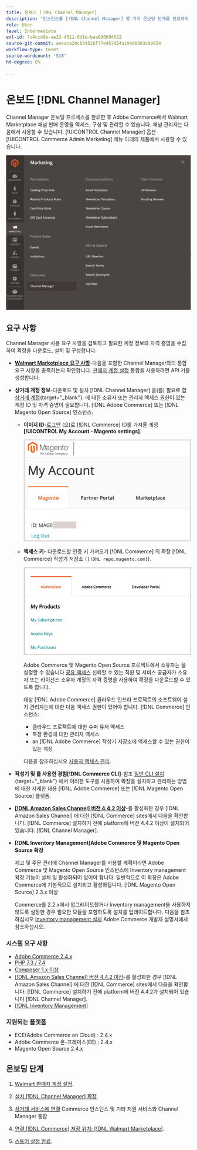 ```yaml
---
title: 온보드 [!DNL Channel Manager]
description: '인스턴스를 [!DNL Channel Manager] 몇 가지 온보딩 단계를 완료하여 서비스를 제공합니다.'
role: User
level: Intermediate
exl-id: 7c4ccd9e-ae32-4511-8d1e-baa690604612
source-git-commit: aeeaca20cb54528f77e457d54a194d6603c08654
workflow-type: tm+mt
source-wordcount: '518'
ht-degree: 0%

---
```



# 온보드 [!DNL Channel Manager]

Channel Manager 온보딩 프로세스를 완료한 후 Adobe Commerce에서 Walmart Marketplace 채널 판매 운영을 액세스, 구성 및 관리할 수 있습니다. 채널 관리자는 다음에서 사용할 수 있습니다. [!UICONTROL Channel Manager] 옵션 [!UICONTROL Commerce Admin Marketing] 메뉴 아래의 제품에서 사용할 수 있습니다.

![[!DNL Channel Manager] 관리자 보기의 옵션](assets/channel-manager-admin-view.png)

## 요구 사항

Channel Manager 사용 요구 사항을 검토하고 필요한 계정 정보와 자격 증명을 수집하여 확장을 다운로드, 설치 및 구성합니다.

- **[Walmart Marketplace 요구 사항](walmart-requirements.md)**-다음을 포함한 Channel Manager와의 통합 요구 사항을 충족하는지 확인합니다. [판매자 계정 설정](https://sellerhelp.walmart.com/seller/s/guide?article=000008219) 통합을 사용하려면 API 키를 생성합니다.

- **상거래 계정 정보**-다운로드 및 설치 [!DNL Channel Manager] 을(를) 필요로 함 [상거래 계정](https://docs.magento.com/user-guide/magento/magento-account.html){target="_blank"}. 에 대한 소유자 또는 관리자 액세스 권한이 있는 계정 ID 및 자격 증명이 필요합니다. [!DNL Adobe Commerce] 또는 [!DNL Magento Open Source] 인스턴스.

   - **이미지 ID**-[로그인](https://account.magento.com/customer/account/login/) (으)로 [!DNL Commerce] ID를 가져올 계정 **[!UICONTROL My Account - Magento settings]**.

      ![[!DNL MAGEID] 날짜 [!DNL Commerce] 계정 설정](assets/mageid-my-commerce-account.png)

   - **액세스 키-** 다운로드할 인증 키 가져오기 [!DNL Commerce] 의 확장 [!DNL Commerce] 작성기 저장소 `([!DNL repo.magento.com]`).

      ![[!UICONTROL Commerce Marketplace access keys]](assets/commerce-marketplace-access-keys.png)

      Adobe Commerce 및 Magento Open Source 프로젝트에서 소유자는 을 설정할 수 있습니다 [공유 액세스](https://docs.magento.com/user-guide/magento/magento-account-share.html) 신뢰할 수 있는 직원 및 서비스 공급자가 소유자 또는 라이선스 소유자 계정의 자격 증명을 사용하여 확장을 다운로드할 수 있도록 합니다.

      대상 [!DNL Adobe Commerce] 클라우드 인프라 프로젝트의 소프트웨어 설치 관리자는에 대한 다음 액세스 권한이 있어야 합니다. [!DNL Commerce] 인스턴스:

      - 클라우드 프로젝트에 대한 수퍼 유저 액세스
      - 특정 환경에 대한 관리자 액세스
      - an [!DNL Adobe Commerce] 작성기 저장소에 액세스할 수 있는 권한이 있는 계정

      다음을 참조하십시오 [사용자 액세스 관리](https://devdocs.magento.com/cloud/project/user-admin.html).


- **작성기 및 를 사용한 경험[!DNL Commerce CLI]**-참조 [일반 CLI 설치](https://devdocs.magento.com/extensions/install/){target="_blank"} 에서 이러한 도구를 사용하여 확장을 설치하고 관리하는 방법에 대한 자세한 내용 [!DNL Adobe Commerce] 또는 [!DNL Magento Open Source] 플랫폼.

- **[[!DNL Amazon Sales Channel] 버전 4.4.2 이상](https://experienceleague.adobe.com/docs/commerce-channels/amazon/release-notes.html)**-를 활성화한 경우 [!DNL Amazon Sales Channel] 에 대한 [!DNL Commerce] sites에서 다음을 확인합니다. [!DNL Commerce] 설치하기 전에 platform에 버전 4.4.2 이상이 설치되어 있습니다. [!DNL Channel Manager].

- **[!DNL Inventory Management]Adobe Commerce 및 Magento Open Source 확장**

   재고 및 주문 관리에 Channel Manager를 사용할 계획이라면 Adobe Commerce 및 Magento Open Source 인스턴스에 Inventory management 확장 기능이 설치 및 활성화되어 있어야 합니다. 일반적으로 이 확장은 Adobe Commerce에 기본적으로 설치되고 활성화됩니다. [!DNL Magento Open Source] 2.3.x 이상

   Commerce를 2.2.x에서 업그레이드했거나 Inventory management을 사용하지 않도록 설정한 경우 필요한 모듈을 포함하도록 설치를 업데이트합니다. 다음을 참조하십시오 [Inventory management 설치](https://devdocs.magento.com/extensions/inventory-management/) Adobe Commerce 개발자 설명서에서 참조하십시오.

### 시스템 요구 사항

- [Adobe Commerce 2.4.x](https://devdocs.magento.com/release/released-versions.html)
- [PHP 7.3 / 7.4](https://devdocs.magento.com/guides/v2.4/install-gde/prereq/php-settings.html)
- [Composer 1.x 이상](https://devdocs.magento.com/cloud/reference/cloud-composer.html)
- [[!DNL Amazon Sales Channel] 버전 4.4.2 이상](https://experienceleague.adobe.com/docs/commerce-channels/amazon/release-notes.html)-를 활성화한 경우 [!DNL Amazon Sales Channel] 에 대한 [!DNL Commerce] sites에서 다음을 확인합니다. [!DNL Commerce] 설치하기 전에 platform에 버전 4.4.2가 설치되어 있습니다 [!DNL Channel Manager].
- [[!DNL Inventory Management]](https://devdocs.magento.com/extensions/inventory-management/)

### 지원되는 플랫폼

- ECE(Adobe Commerce on Cloud) : 2.4.x
- Adobe Commerce 온-프레미스(EE) : 2.4.x
- Magento Open Source 2.4.x

## 온보딩 단계

1. [Walmart 판매자 계정 설정](https://seller.walmart.com/signup?q=&amp;origin=solution_provider&amp;src=0014M00001zivMp).

1. [설치 [!DNL Channel Manager] 확장](install.md).

1. [상거래 서비스에 연결](connect.md) Commerce 인스턴스 및 기타 지원 서비스와 Channel Manager 통합

1. [연결 [!DNL Commerce] 저장 위치: [!DNL Walmart Marketplace]](connect-marketplace.md).

1. [스토어 설정 완료](complete-sales-channel-store-setup.md).
